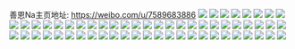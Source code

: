 善恩Na主页地址: https://weibo.com/u/7589683886 
![](https://wx4.sinaimg.cn/mw2000/008hDxuely1h9fgw1pdt0j30u01400x7.jpg) 
![](https://wx4.sinaimg.cn/mw2000/008hDxuely1h9egvwi7joj30u00wpwl3.jpg) 
![](https://wx4.sinaimg.cn/mw2000/008hDxuely1h9egvx1cmgj30u0140n5o.jpg) 
![](https://wx4.sinaimg.cn/mw2000/008hDxuely1h9egvxldraj30u019k11h.jpg) 
![](https://wx4.sinaimg.cn/mw2000/008hDxuely1h9egvvxqjdj30u0140gto.jpg) 
![](https://wx4.sinaimg.cn/mw2000/008hDxuely1h807zz94zsj30u0140n2x.jpg) 
![](https://wx4.sinaimg.cn/mw2000/008hDxuely1h807zzvkr7j30u0140dm1.jpg) 
![](https://wx4.sinaimg.cn/mw2000/008hDxuely1h7ufl4lxmwj30u0138q7h.jpg) 
![](https://wx4.sinaimg.cn/mw2000/008hDxuely1h7ufl4w0jlj30u00xywid.jpg) 
![](https://wx4.sinaimg.cn/mw2000/008hDxuely1h7ufl4akagj30tc0u6n1s.jpg) 
![](https://wx4.sinaimg.cn/mw2000/008hDxuely1h7ufl59rlsj30u013z45t.jpg) 
![](https://wx4.sinaimg.cn/mw2000/008hDxuely1h7uf6y9eosj30u013zn45.jpg) 
![](https://wx4.sinaimg.cn/mw2000/008hDxuely1h7uf6yrvtyj30u013zq9s.jpg) 
![](https://wx4.sinaimg.cn/mw2000/008hDxuely1h7uf6xqqhdj30u0183q86.jpg) 
![](https://wx4.sinaimg.cn/mw2000/008hDxuely1h5jatw63kbj30u0140wlf.jpg) 
![](https://wx4.sinaimg.cn/mw2000/008hDxuely1h5jatwl0zhj30u017o46j.jpg) 
![](https://wx4.sinaimg.cn/mw2000/008hDxuely1h5jatx2d8lj31400u0jzl.jpg) 
![](https://wx4.sinaimg.cn/mw2000/008hDxuely1h52pi0hgh2j30u0140aei.jpg) 
![](https://wx4.sinaimg.cn/mw2000/008hDxuely1h14nikio6lj30u0140tf3.jpg) 
![](https://wx4.sinaimg.cn/mw2000/008hDxuely1h14nil7hzcj30u0140q96.jpg) 
![](https://wx4.sinaimg.cn/mw2000/008hDxuely1h14nilslp7j30u0140jyj.jpg) 
![](https://wx4.sinaimg.cn/mw2000/008hDxuely1h14nim9xxdj30u01407b3.jpg) 
![](https://wx4.sinaimg.cn/mw2000/008hDxuely1h14nijxg74j30u015y106.jpg) 
![](https://wx4.sinaimg.cn/mw2000/008hDxuely1h14ninhcwaj30u0140wns.jpg) 
![](https://wx4.sinaimg.cn/mw2000/008hDxuely1h0z2u9go4ij31400u0tg2.jpg) 
![](https://wx4.sinaimg.cn/mw2000/008hDxuely1h0z2ua6bm3j31400u010o.jpg) 
![](https://wx4.sinaimg.cn/mw2000/008hDxuely1h0z2uanl87j31400u0tg4.jpg) 
![](https://wx4.sinaimg.cn/mw2000/008hDxuely1h0z2uc5i1jj30u01hek1h.jpg) 
![](https://wx4.sinaimg.cn/mw2000/008hDxuely1h0z2ud7u7mj30u01hcn5l.jpg) 
![](https://wx4.sinaimg.cn/mw2000/008hDxuely1h0z2ue0vu8j30u01hek1q.jpg) 
![](https://wx4.sinaimg.cn/mw2000/008hDxuely1h0z2ueekuvj315g0u0jw7.jpg) 
![](https://wx4.sinaimg.cn/mw2000/008hDxuely1h0z2uezegrj31910u0wk3.jpg) 
![](https://wx4.sinaimg.cn/mw2000/008hDxuely1h0z2ufep7kj31910u00zv.jpg) 
![](https://wx4.sinaimg.cn/mw2000/008hDxuely1h0tiasmob6j30o70tzads.jpg) 
![](https://wx4.sinaimg.cn/mw2000/008hDxuely1h0tiat7kxnj30u00vz44o.jpg) 
![](https://wx4.sinaimg.cn/mw2000/008hDxuely1h0tiauaplnj30u0134tfm.jpg) 
![](https://wx4.sinaimg.cn/mw2000/008hDxuely1h0tiauo6v1j30u018vwhl.jpg) 
![](https://wx4.sinaimg.cn/mw2000/008hDxuely1h0tiavdniqj30u014047p.jpg) 
![](https://wx4.sinaimg.cn/mw2000/008hDxuely1h0tiaw7uczj30u01407a5.jpg) 
![](https://wx4.sinaimg.cn/mw2000/008hDxuely1h0tiawydjsj30u0140461.jpg) 
![](https://wx4.sinaimg.cn/mw2000/008hDxuely1h0tias78kvj31he0u07b4.jpg) 
![](https://wx4.sinaimg.cn/mw2000/008hDxuely1h0tiaxofclj30u0140dq0.jpg) 
![](https://wx4.sinaimg.cn/mw2000/008hDxuely1h0ntcrl3gpj30u014078b.jpg) 
![](https://wx4.sinaimg.cn/mw2000/008hDxuely1h0mbdo1ws6j30u0140n7l.jpg) 
![](https://wx4.sinaimg.cn/mw2000/008hDxuely1h0mbdpju7vj30u0140dmk.jpg) 
![](https://wx4.sinaimg.cn/mw2000/008hDxuely1h0mbdr6hvxj30u0140tjl.jpg) 
![](https://wx4.sinaimg.cn/mw2000/008hDxuely1h0mbds06mhj30u0140n6g.jpg) 
![](https://wx4.sinaimg.cn/mw2000/008hDxuely1h0mbdtb6dpj30u01407ds.jpg) 
![](https://wx4.sinaimg.cn/mw2000/008hDxuely1h0mbe9i3ucj30u0140ald.jpg) 
![](https://wx4.sinaimg.cn/mw2000/008hDxuely1h0mbeb6r5wj30u01hcgwu.jpg) 
![](https://wx4.sinaimg.cn/mw2000/008hDxuely1h0mbee20gkj30u0140tjg.jpg) 
![](https://wx4.sinaimg.cn/mw2000/008hDxuely1h0m3x6nsmkj30u0159th0.jpg) 
![](https://wx4.sinaimg.cn/mw2000/008hDxuely1h0m3x8x3e4j30tw13w0zq.jpg) 
![](https://wx4.sinaimg.cn/mw2000/008hDxuely1h0lgf5qzmhj30u013y79a.jpg) 
![](https://wx4.sinaimg.cn/mw2000/008hDxuely1h0hwscw9dpj30u011ogqb.jpg) 
![](https://wx4.sinaimg.cn/mw2000/008hDxuely1gzha0njg06j30u0140jx3.jpg) 
![](https://wx4.sinaimg.cn/mw2000/008hDxuely1gzha0o4p5gj30u0140aip.jpg) 
![](https://wx4.sinaimg.cn/mw2000/008hDxuely1gxjd6u6ehnj30u0140wno.jpg) 
